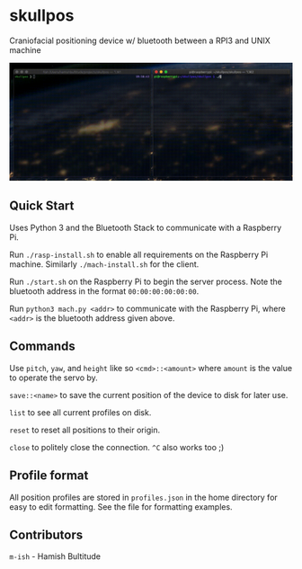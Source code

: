 # skullpos
Craniofacial positioning device w/ bluetooth between a RPI3 and UNIX machine

![demo](./support/demo.gif)

## Quick Start
Uses Python 3 and the Bluetooth Stack to communicate with a Raspberry Pi.

Run `./rasp-install.sh` to enable all requirements on the Raspberry Pi machine. Similarly `./mach-install.sh` for the client.

Run `./start.sh` on the Raspberry Pi to begin the server process. Note the bluetooth address in the format ```00:00:00:00:00:00```.

Run `python3 mach.py <addr>` to communicate with the Raspberry Pi, where `<addr>` is the bluetooth address given above.

## Commands
Use `pitch`, `yaw`, and `height` like so `<cmd>::<amount>` where `amount` is the value to operate the servo by. 

`save::<name>` to save the current position of the device to disk for later use.

`list` to see all current profiles on disk.

`reset` to reset all positions to their origin.

`close` to politely close the connection. `^C` also works too ;) 

## Profile format
All position profiles are stored in `profiles.json` in the home directory for easy to edit formatting. See the file for formatting examples. 

## Contributors
`m-ish` - Hamish Bultitude
